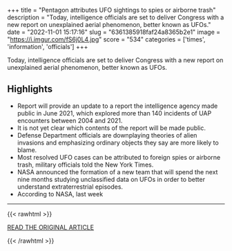 +++
title = "Pentagon attributes UFO sightings to spies or airborne trash"
description = "Today, intelligence officials are set to deliver Congress with a new report on unexplained aerial phenomenon, better known as UFOs."
date = "2022-11-01 15:17:16"
slug = "6361385918faf24a8365b2e1"
image = "https://i.imgur.com/fS6j0L4.jpg"
score = "534"
categories = ['times', 'information', 'officials']
+++

Today, intelligence officials are set to deliver Congress with a new report on unexplained aerial phenomenon, better known as UFOs.

## Highlights

- Report will provide an update to a report the intelligence agency made public in June 2021, which explored more than 140 incidents of UAP encounters between 2004 and 2021.
- It is not yet clear which contents of the report will be made public.
- Defense Department officials are downplaying theories of alien invasions and emphasizing ordinary objects they say are more likely to blame.
- Most resolved UFO cases can be attributed to foreign spies or airborne trash, military officials told the New York Times.
- NASA announced the formation of a new team that will spend the next nine months studying unclassified data on UFOs in order to better understand extraterrestrial episodes.
- According to NASA, last week

---

{{< rawhtml >}}
  <p class="article-category">
    <a target="_blank" href="https://www.navytimes.com/news/your-military/2022/10/31/pentagon-attributes-ufo-sightings-to-spies-or-airborne-trash/">READ THE ORIGINAL ARTICLE</a>
  </p>
{{< /rawhtml >}}
